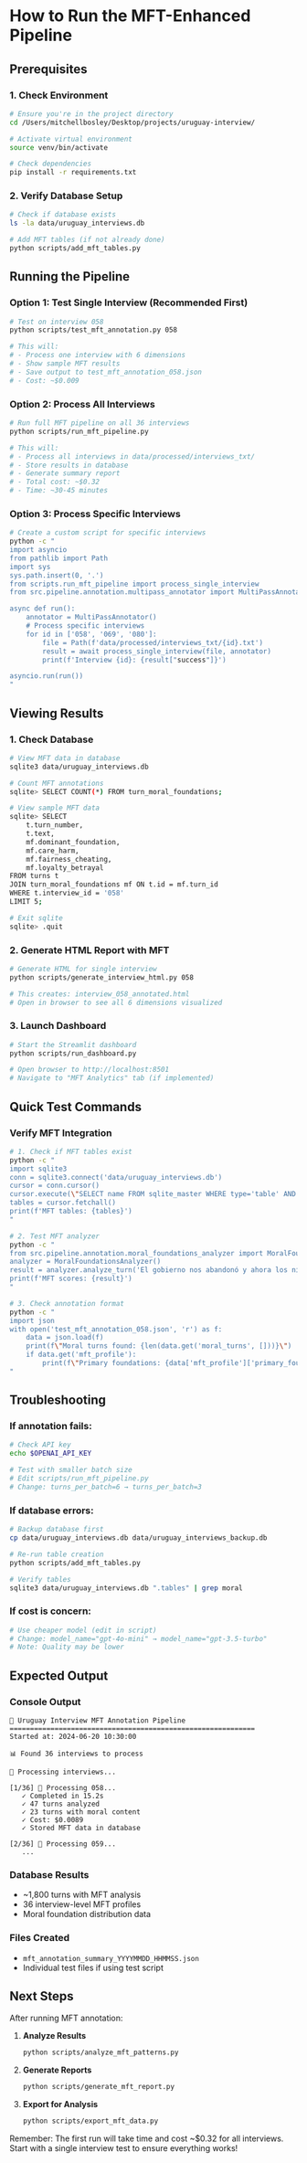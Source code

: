 # How to Run the MFT-Enhanced Pipeline

## Prerequisites

### 1. Check Environment
```bash
# Ensure you're in the project directory
cd /Users/mitchellbosley/Desktop/projects/uruguay-interview/

# Activate virtual environment
source venv/bin/activate

# Check dependencies
pip install -r requirements.txt
```

### 2. Verify Database Setup
```bash
# Check if database exists
ls -la data/uruguay_interviews.db

# Add MFT tables (if not already done)
python scripts/add_mft_tables.py
```

## Running the Pipeline

### Option 1: Test Single Interview (Recommended First)
```bash
# Test on interview 058
python scripts/test_mft_annotation.py 058

# This will:
# - Process one interview with 6 dimensions
# - Show sample MFT results
# - Save output to test_mft_annotation_058.json
# - Cost: ~$0.009
```

### Option 2: Process All Interviews
```bash
# Run full MFT pipeline on all 36 interviews
python scripts/run_mft_pipeline.py

# This will:
# - Process all interviews in data/processed/interviews_txt/
# - Store results in database
# - Generate summary report
# - Total cost: ~$0.32
# - Time: ~30-45 minutes
```

### Option 3: Process Specific Interviews
```bash
# Create a custom script for specific interviews
python -c "
import asyncio
from pathlib import Path
import sys
sys.path.insert(0, '.')
from scripts.run_mft_pipeline import process_single_interview
from src.pipeline.annotation.multipass_annotator import MultiPassAnnotator

async def run():
    annotator = MultiPassAnnotator()
    # Process specific interviews
    for id in ['058', '069', '080']:
        file = Path(f'data/processed/interviews_txt/{id}.txt')
        result = await process_single_interview(file, annotator)
        print(f'Interview {id}: {result["success"]}')

asyncio.run(run())
"
```

## Viewing Results

### 1. Check Database
```bash
# View MFT data in database
sqlite3 data/uruguay_interviews.db

# Count MFT annotations
sqlite> SELECT COUNT(*) FROM turn_moral_foundations;

# View sample MFT data
sqlite> SELECT 
    t.turn_number, 
    t.text, 
    mf.dominant_foundation,
    mf.care_harm,
    mf.fairness_cheating,
    mf.loyalty_betrayal
FROM turns t
JOIN turn_moral_foundations mf ON t.id = mf.turn_id
WHERE t.interview_id = '058'
LIMIT 5;

# Exit sqlite
sqlite> .quit
```

### 2. Generate HTML Report with MFT
```bash
# Generate HTML for single interview
python scripts/generate_interview_html.py 058

# This creates: interview_058_annotated.html
# Open in browser to see all 6 dimensions visualized
```

### 3. Launch Dashboard
```bash
# Start the Streamlit dashboard
python scripts/run_dashboard.py

# Open browser to http://localhost:8501
# Navigate to "MFT Analytics" tab (if implemented)
```

## Quick Test Commands

### Verify MFT Integration
```bash
# 1. Check if MFT tables exist
python -c "
import sqlite3
conn = sqlite3.connect('data/uruguay_interviews.db')
cursor = conn.cursor()
cursor.execute(\"SELECT name FROM sqlite_master WHERE type='table' AND name LIKE '%moral%'\")
tables = cursor.fetchall()
print(f'MFT tables: {tables}')
"

# 2. Test MFT analyzer
python -c "
from src.pipeline.annotation.moral_foundations_analyzer import MoralFoundationsAnalyzer
analyzer = MoralFoundationsAnalyzer()
result = analyzer.analyze_turn('El gobierno nos abandonó y ahora los niños sufren')
print(f'MFT scores: {result}')
"

# 3. Check annotation format
python -c "
import json
with open('test_mft_annotation_058.json', 'r') as f:
    data = json.load(f)
    print(f\"Moral turns found: {len(data.get('moral_turns', []))}\")
    if data.get('mft_profile'):
        print(f\"Primary foundations: {data['mft_profile']['primary_foundations']}\")
"
```

## Troubleshooting

### If annotation fails:
```bash
# Check API key
echo $OPENAI_API_KEY

# Test with smaller batch size
# Edit scripts/run_mft_pipeline.py
# Change: turns_per_batch=6 → turns_per_batch=3
```

### If database errors:
```bash
# Backup database first
cp data/uruguay_interviews.db data/uruguay_interviews_backup.db

# Re-run table creation
python scripts/add_mft_tables.py

# Verify tables
sqlite3 data/uruguay_interviews.db ".tables" | grep moral
```

### If cost is concern:
```bash
# Use cheaper model (edit in script)
# Change: model_name="gpt-4o-mini" → model_name="gpt-3.5-turbo"
# Note: Quality may be lower
```

## Expected Output

### Console Output
```
🚀 Uruguay Interview MFT Annotation Pipeline
============================================================
Started at: 2024-06-20 10:30:00

📊 Found 36 interviews to process

🔄 Processing interviews...

[1/36] 📄 Processing 058...
   ✓ Completed in 15.2s
   ✓ 47 turns analyzed
   ✓ 23 turns with moral content
   ✓ Cost: $0.0089
   ✓ Stored MFT data in database

[2/36] 📄 Processing 059...
   ...
```

### Database Results
- ~1,800 turns with MFT analysis
- 36 interview-level MFT profiles
- Moral foundation distribution data

### Files Created
- `mft_annotation_summary_YYYYMMDD_HHMMSS.json`
- Individual test files if using test script

## Next Steps

After running MFT annotation:

1. **Analyze Results**
   ```bash
   python scripts/analyze_mft_patterns.py
   ```

2. **Generate Reports**
   ```bash
   python scripts/generate_mft_report.py
   ```

3. **Export for Analysis**
   ```bash
   python scripts/export_mft_data.py
   ```

Remember: The first run will take time and cost ~$0.32 for all interviews. Start with a single interview test to ensure everything works!